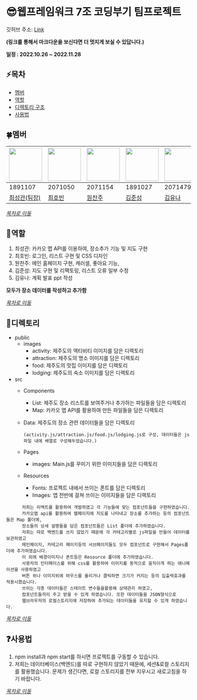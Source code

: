 # :sunglasses:웹프레임워크 7조 코딩부기 팀프로젝트
깃허브 주소: [Link](https://github.com/2022-WF1-CodingBugi/Eodrae_gamdi)

**(링크를 통해서 마크다운을 보신다면 더 멋지게 보실 수 있답니다.)**

<B> 일정 : 2022.10.26 ~ 2022.11.28 </B><br>

## :zap:목차
* [멤버](#four_leaf_clover멤버)
* [역할](#bust_in_silhouette역할)
* [디렉토리 구조](#book디렉토리)
* [사용법](#question사용법)

## :four_leaf_clover:멤버
| <a href="https://github.com/kwani6684"><img src="https://avatars.githubusercontent.com/u/112394220?v=4" width="90" height="90"></a> | <a href="https://github.com/jueun0725"><img src="https://avatars.githubusercontent.com/u/103445254?v=4" width="90" height="90"></a> | <a href="https://github.com/wonchanjoo"><img src="https://avatars.githubusercontent.com/u/92321183?v=4" width="90" height="90"></a> | <a href="https://github.com/newJunsung"><img src="https://avatars.githubusercontent.com/u/107932188?v=4" width="90" height="90"></a> | <a href="https://github.com/Fineday-yn"><img src="https://avatars.githubusercontent.com/u/81400435?v=4" width="90" height="90"></a> |
| ----- | ----- | ----- | ----- | ----- |
| 1891107 | 2071050 | 2071154 | 1891027 | 2071479 |
| [최성관(팀장)](https://github.com/kwani6684) | [최호빈](https://github.com/zzawang) | [원찬주](https://github.com/wonchanjoo) | [김준성](https://github.com/newJunsung) | [김유나](https://github.com/Fineday-yn) |

_[목차로 이동](#zap목차)_

## :bust_in_silhouette:역할
1. 최성관: 카카오 맵 API를 이용하여, 장소추가 기능 및 지도 구현
2. 최호빈: 로그인, 리스트 구현 및 CSS 디자인
3. 원찬주: 메인 홈페이지 구현, 캐러셀, 좋아요 기능, 
4. 김준성: 지도 구현 및 리팩토링, 리스트 오류 일부 수정
5. 김유나: 계획 발표 ppt 작성

**모두가 장소 데이터를 작성하고 추가함**

_[목차로 이동](#zap목차)_

## :book:디렉토리

* public
  * images
    * activity: 제주도의 액티비티 이미지를 담은 디렉토리
    * attraction: 제주도의 명소 이미지를 담은 디렉토리
    * food: 제주도의 맛집 이미지를 담은 디렉토리
    * lodging: 제주도의 숙소 이미지를 담은 디렉토리
* src
  * Components
    * List: 제주도 장소 리스트를 보여주거나 추가하는 파일들을 담은 디렉토리
    * Map: 카카오 맵 API를 활용하여 만든 파일들을 담은 디렉토리
  * Data: 제주도의 장소 관련 데이터들을 담은 디렉토리
        
        (activity.js/attraction.js/food.js/lodging.js로 구성, 데이터들은 js파일 내에 배열로 구성해두었습니다.)
  * Pages
    * images: Main.js를 꾸미기 위한 이미지들을 담은 디렉토리
  * Resources
    * Fonts: 프로젝트 내에서 쓰이는 폰트를 담은 디렉토리
    * Images: 앱 전반에 걸쳐 쓰이는 이미지들을 담은 디렉토리

```
      저희는 리액트를 활용하여 개발하였고 각 기능들에 맞는 컴포넌트들을 구현하였습니다. 
      카카오맵 api를 활용하여 웹페이지에 지도를 나타내고 장소를 추가하는 등의 컴포넌트들은 Map 폴더에,
      장소들의 상세 설명들을 담은 컴포넌트들은 List 폴더에 추가하였습니다.
      저희는 따로 백엔드를 쓰지 않았기 때문에 각 카테고리별로 js파일을 만들어 데이터를 보관하였고
      메인페이지, 카테고리 페이지등의 서브페이지들도 모두 컴포넌트로 구현해서 Pages폴더에 추가하였습니다.
      이 외에 배경이미지나 폰트등은 Resource 폴더에 추가하였습니다.
      사용자의 인터페이스를 위해 css를 활용하여 이미지를 동적으로 움직이게 하는 애니메이션을 사용하였고 
      버튼 위나 이미지위에 마우스를 올리거나 클릭하면 크기가 커지는 등의 입출력효과를 적용시켰습니다.
      쓰이는 각종 데이터들은 스테이트 변수들을활용해 상태관리 하였고,
      컴포넌트들끼리 주고 받을 수 있게 하였습니다. 또한 데이터들을 JSON형식으로 
      웹브라우저의 로컬스토리지에 저장하여 추가되는 데이터들을 유지할 수 있게 하였습니다.
```

_[목차로 이동](#zap목차)_

## :question:사용법
1. npm install과 npm start를 하시면 프로젝트를 구동할 수 있습니다.
2. 저희는 데이터베이스(백엔드)를 따로 구현하지 않았기 때문에, 세션&로컬 스토리지를 활용했습니다. 문제가 생긴다면, 로컬 스토리지를 전부 지우시고 새로고침을 하기 바랍니다.

_[목차로 이동](#zap목차)_
